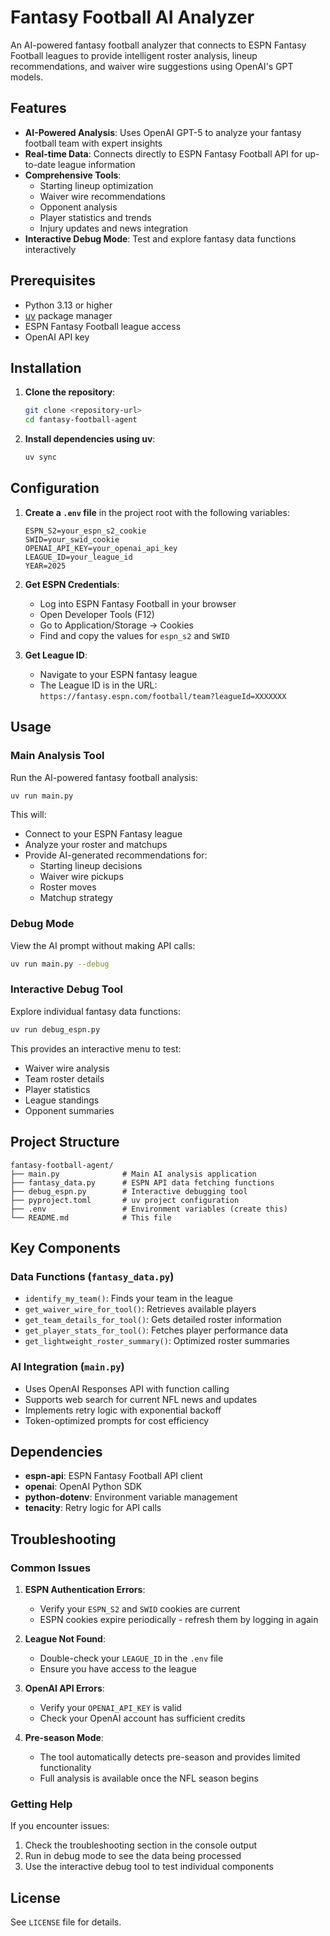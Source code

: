 # Fantasy Football AI Analyzer

An AI-powered fantasy football analyzer that connects to ESPN Fantasy Football leagues to provide intelligent roster analysis, lineup recommendations, and waiver wire suggestions using OpenAI's GPT models.

## Features

- **AI-Powered Analysis**: Uses OpenAI GPT-5 to analyze your fantasy football team with expert insights
- **Real-time Data**: Connects directly to ESPN Fantasy Football API for up-to-date league information
- **Comprehensive Tools**: 
  - Starting lineup optimization
  - Waiver wire recommendations
  - Opponent analysis
  - Player statistics and trends
  - Injury updates and news integration
- **Interactive Debug Mode**: Test and explore fantasy data functions interactively

## Prerequisites

- Python 3.13 or higher
- [uv](https://github.com/astral-sh/uv) package manager
- ESPN Fantasy Football league access
- OpenAI API key

## Installation

1. **Clone the repository**:
   ```bash
   git clone <repository-url>
   cd fantasy-football-agent
   ```

2. **Install dependencies using uv**:
   ```bash
   uv sync
   ```

## Configuration

1. **Create a `.env` file** in the project root with the following variables:
   ```env
   ESPN_S2=your_espn_s2_cookie
   SWID=your_swid_cookie
   OPENAI_API_KEY=your_openai_api_key
   LEAGUE_ID=your_league_id
   YEAR=2025
   ```

2. **Get ESPN Credentials**:
   - Log into ESPN Fantasy Football in your browser
   - Open Developer Tools (F12)
   - Go to Application/Storage → Cookies
   - Find and copy the values for `espn_s2` and `SWID`

3. **Get League ID**:
   - Navigate to your ESPN fantasy league
   - The League ID is in the URL: `https://fantasy.espn.com/football/team?leagueId=XXXXXXX`

## Usage

### Main Analysis Tool

Run the AI-powered fantasy football analysis:

```bash
uv run main.py
```

This will:
- Connect to your ESPN Fantasy league
- Analyze your roster and matchups
- Provide AI-generated recommendations for:
  - Starting lineup decisions
  - Waiver wire pickups
  - Roster moves
  - Matchup strategy

### Debug Mode

View the AI prompt without making API calls:

```bash
uv run main.py --debug
```

### Interactive Debug Tool

Explore individual fantasy data functions:

```bash
uv run debug_espn.py
```

This provides an interactive menu to test:
- Waiver wire analysis
- Team roster details
- Player statistics
- League standings
- Opponent summaries

## Project Structure

```
fantasy-football-agent/
├── main.py              # Main AI analysis application
├── fantasy_data.py      # ESPN API data fetching functions
├── debug_espn.py        # Interactive debugging tool
├── pyproject.toml       # uv project configuration
├── .env                 # Environment variables (create this)
└── README.md            # This file
```

## Key Components

### Data Functions (`fantasy_data.py`)
- `identify_my_team()`: Finds your team in the league
- `get_waiver_wire_for_tool()`: Retrieves available players
- `get_team_details_for_tool()`: Gets detailed roster information
- `get_player_stats_for_tool()`: Fetches player performance data
- `get_lightweight_roster_summary()`: Optimized roster summaries

### AI Integration (`main.py`)
- Uses OpenAI Responses API with function calling
- Supports web search for current NFL news and updates
- Implements retry logic with exponential backoff
- Token-optimized prompts for cost efficiency

## Dependencies

- **espn-api**: ESPN Fantasy Football API client
- **openai**: OpenAI Python SDK
- **python-dotenv**: Environment variable management
- **tenacity**: Retry logic for API calls

## Troubleshooting

### Common Issues

1. **ESPN Authentication Errors**:
   - Verify your `ESPN_S2` and `SWID` cookies are current
   - ESPN cookies expire periodically - refresh them by logging in again

2. **League Not Found**:
   - Double-check your `LEAGUE_ID` in the `.env` file
   - Ensure you have access to the league

3. **OpenAI API Errors**:
   - Verify your `OPENAI_API_KEY` is valid
   - Check your OpenAI account has sufficient credits

4. **Pre-season Mode**:
   - The tool automatically detects pre-season and provides limited functionality
   - Full analysis is available once the NFL season begins

### Getting Help

If you encounter issues:
1. Check the troubleshooting section in the console output
2. Run in debug mode to see the data being processed
3. Use the interactive debug tool to test individual components

## License

See `LICENSE` file for details.